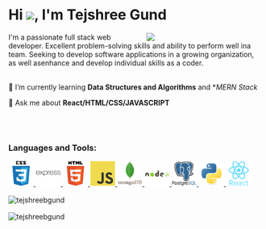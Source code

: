 <h1 align="left">Hi <img src="https://raw.githubusercontent.com/MartinHeinz/MartinHeinz/master/wave.gif" width="30px">, I'm Tejshree Gund</h1>
<img align='right' src="https://media3.giphy.com/media/L1R1tvI9svkIWwpVYr/200w.webp?cid=ecf05e47r256aiuds2okpvf491p7uu1qkt8q8q0af8jw2j8c&rid=200w.webp&ct=g" width="230">
I'm a passionate full stack web developer. Excellent problem-solving skills and ability to perform well ina team. Seeking to develop software applications in a growing organization, as well asenhance and develop individual skills as a coder.

<br/>
<br/>

🌱 I’m currently learning **Data Structures and Algorithms** and **MERN Stack*

💬 Ask me about **React/HTML/CSS/JAVASCRIPT**

<br/>
<br/>

<h3 align="left">Languages and Tools:</h3>
<p align="left"> <a href="https://www.w3schools.com/css/" target="_blank" rel="noreferrer"> <img src="https://raw.githubusercontent.com/devicons/devicon/master/icons/css3/css3-original-wordmark.svg" alt="css3" width="50" height="50"/> </a> <a href="https://expressjs.com" target="_blank" rel="noreferrer"> <img src="https://raw.githubusercontent.com/devicons/devicon/master/icons/express/express-original-wordmark.svg" alt="express" width="50" height="50"/> </a> <a href="https://www.w3.org/html/" target="_blank" rel="noreferrer"> <img src="https://raw.githubusercontent.com/devicons/devicon/master/icons/html5/html5-original-wordmark.svg" alt="html5" width="50" height="50"/> </a> <a href="https://developer.mozilla.org/en-US/docs/Web/JavaScript" target="_blank" rel="noreferrer"> <img src="https://raw.githubusercontent.com/devicons/devicon/master/icons/javascript/javascript-original.svg" alt="javascript" width="50" height="50"/> </a> <a href="https://www.mongodb.com/" target="_blank" rel="noreferrer"> <img src="https://raw.githubusercontent.com/devicons/devicon/master/icons/mongodb/mongodb-original-wordmark.svg" alt="mongodb" width="50" height="50"/> </a> <a href="https://nodejs.org" target="_blank" rel="noreferrer"> <img src="https://raw.githubusercontent.com/devicons/devicon/master/icons/nodejs/nodejs-original-wordmark.svg" alt="nodejs" width="50" height="50"/> </a> <a href="https://www.postgresql.org" target="_blank" rel="noreferrer"> <img src="https://raw.githubusercontent.com/devicons/devicon/master/icons/postgresql/postgresql-original-wordmark.svg" alt="postgresql" width="50" height="50"/> </a> <a href="https://www.python.org" target="_blank" rel="noreferrer"> <img src="https://raw.githubusercontent.com/devicons/devicon/master/icons/python/python-original.svg" alt="python" width="50" height="50"/> </a> <a href="https://reactjs.org/" target="_blank" rel="noreferrer"> <img src="https://raw.githubusercontent.com/devicons/devicon/master/icons/react/react-original-wordmark.svg" alt="react" width="50" height="50"/> </a> </p>

<p><img align="center" src="https://github-readme-stats.vercel.app/api/top-langs?username=tejshreebgund&show_icons=true&locale=en&layout=compact" alt="tejshreebgund" /></p>

<p><img align="center" src="https://github-readme-streak-stats.herokuapp.com/?user=tejshreebgund&" alt="tejshreebgund" /></p>


